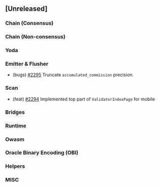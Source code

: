 <!--
(feat): New feature
(impv): Improvement / Enhancement
(docs): Documentation
(bugs): Bug fixes
(chore): Chore/cleanup work
-->

## [Unreleased]

### Chain (Consensus)

### Chain (Non-consensus)

### Yoda

### Emitter & Flusher

- (bugs) [\#2295](https://github.com/bandprotocol/bandchain/pull/2295) Truncate `accumulated_commission` precision.

### Scan

- (feat) [\#2294](https://github.com/bandprotocol/bandchain/pull/2294) Implemented top part of `ValidatorIndexPage` for mobile

### Bridges

### Runtime

### Owasm

### Oracle Binary Encoding (OBI)

### Helpers

### MISC
